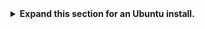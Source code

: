 <details>
<summary>
<b>Expand this section for an Ubuntu install.</b>
</summary>

For full instructions, see the [NVIDIA AI Workbench User Guide](https://docs.nvidia.com/ai-workbench/user-guide/latest/installation/ubuntu-local.html). Run this installation as the user who will be user Workbench. Do not run these steps as `root`.

1. Install Prerequisite Software
    1. *[OPTIONAL]* If Visual Studio Code integration is desired, install [Visual Studio Code](https://code.visualstudio.com/).

1. Download the [NVIDIA AI Workbench](https://www.nvidia.com/en-us/deep-learning-ai/solutions/data-science/workbench/) installer, make it executable, and then run it. You can make the file executable with the following command:

    ```bash
    chmod +x NVIDIA-AI-Workbench-*.AppImage
    ```

1. AI Workbench will install the NVIDIA drivers for you (if needed). You will need to reboot your machine after the drivers are installed and then restart the AI Workbench installation by double-clicking the NVIDIA AI Workbench icon on your desktop.

1. Select Docker as your container runtime.

1. Log into your GitHub Account by using the *Sign in through GitHub.com* option.

1. Enter your git author information if requested.

</details>
